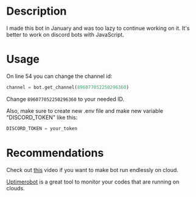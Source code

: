 # Description
I made this bot in January and was too lazy to continue working on it. It's better to work on discord bots with JavaScript.

# Usage
On line 54 you can change the channel id:
```python
channel = bot.get_channel(896077052250296360)
```
Change `896077052250296360` to your needed ID.

Also, make sure to create new .env file and make new variable "DISCORD_TOKEN" like this:
```python
DISCORD_TOKEN = your_token
```

# Recommendations
Check out [this](https://youtu.be/SPTfmiYiuok) video if you want to make bot run endlessly on cloud.

[Uptimerobot](https://uptimerobot.com) is a great tool to monitor your codes that are running on clouds.